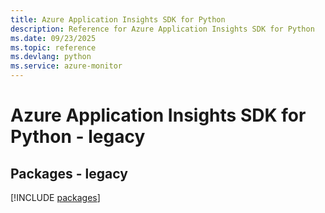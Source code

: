 ```yaml
---
title: Azure Application Insights SDK for Python
description: Reference for Azure Application Insights SDK for Python
ms.date: 09/23/2025
ms.topic: reference
ms.devlang: python
ms.service: azure-monitor
---
```

# Azure Application Insights SDK for Python - legacy
## Packages - legacy
[!INCLUDE [packages](application-insights-index.md)]
